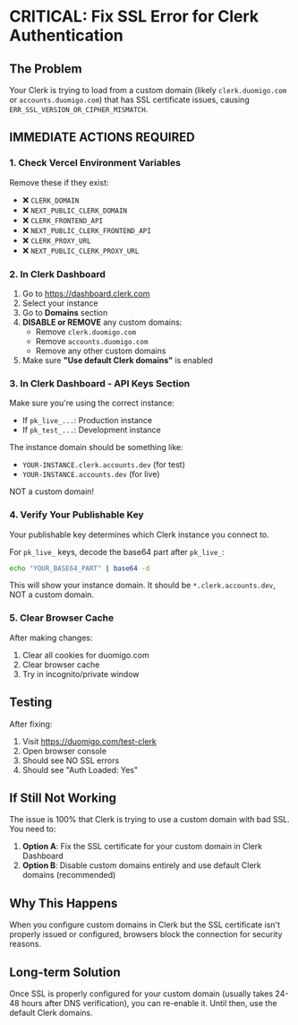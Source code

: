 # CRITICAL: Fix SSL Error for Clerk Authentication

## The Problem
Your Clerk is trying to load from a custom domain (likely `clerk.duomigo.com` or `accounts.duomigo.com`) that has SSL certificate issues, causing `ERR_SSL_VERSION_OR_CIPHER_MISMATCH`.

## IMMEDIATE ACTIONS REQUIRED

### 1. Check Vercel Environment Variables
Remove these if they exist:
- ❌ `CLERK_DOMAIN`
- ❌ `NEXT_PUBLIC_CLERK_DOMAIN`
- ❌ `CLERK_FRONTEND_API`
- ❌ `NEXT_PUBLIC_CLERK_FRONTEND_API`
- ❌ `CLERK_PROXY_URL`
- ❌ `NEXT_PUBLIC_CLERK_PROXY_URL`

### 2. In Clerk Dashboard
1. Go to https://dashboard.clerk.com
2. Select your instance
3. Go to **Domains** section
4. **DISABLE or REMOVE** any custom domains:
   - Remove `clerk.duomigo.com`
   - Remove `accounts.duomigo.com`
   - Remove any other custom domains
5. Make sure **"Use default Clerk domains"** is enabled

### 3. In Clerk Dashboard - API Keys Section
Make sure you're using the correct instance:
- If `pk_live_...`: Production instance
- If `pk_test_...`: Development instance

The instance domain should be something like:
- `YOUR-INSTANCE.clerk.accounts.dev` (for test)
- `YOUR-INSTANCE.accounts.dev` (for live)

NOT a custom domain!

### 4. Verify Your Publishable Key
Your publishable key determines which Clerk instance you connect to.

For `pk_live_` keys, decode the base64 part after `pk_live_`:
```bash
echo "YOUR_BASE64_PART" | base64 -d
```

This will show your instance domain. It should be `*.clerk.accounts.dev`, NOT a custom domain.

### 5. Clear Browser Cache
After making changes:
1. Clear all cookies for duomigo.com
2. Clear browser cache
3. Try in incognito/private window

## Testing
After fixing:
1. Visit https://duomigo.com/test-clerk
2. Open browser console
3. Should see NO SSL errors
4. Should see "Auth Loaded: Yes"

## If Still Not Working
The issue is 100% that Clerk is trying to use a custom domain with bad SSL. You need to:

1. **Option A**: Fix the SSL certificate for your custom domain in Clerk Dashboard
2. **Option B**: Disable custom domains entirely and use default Clerk domains (recommended)

## Why This Happens
When you configure custom domains in Clerk but the SSL certificate isn't properly issued or configured, browsers block the connection for security reasons.

## Long-term Solution
Once SSL is properly configured for your custom domain (usually takes 24-48 hours after DNS verification), you can re-enable it. Until then, use the default Clerk domains.